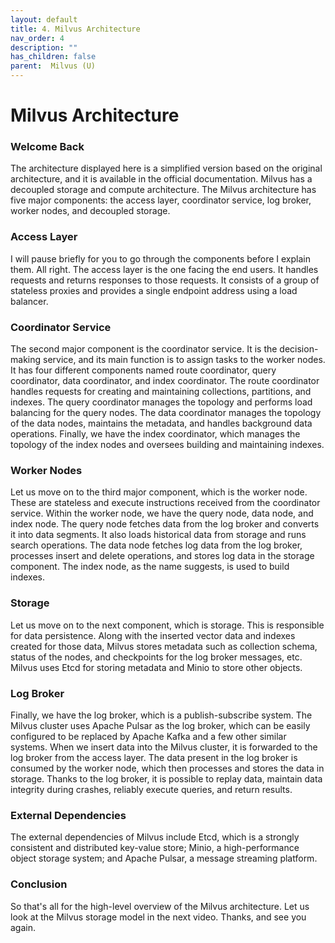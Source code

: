 ```yaml
---
layout: default
title: 4. Milvus Architecture
nav_order: 4
description: ""
has_children: false
parent:  Milvus (U)
---
```


# Milvus Architecture
### Welcome Back

The architecture displayed here is a simplified version based on the original architecture, and it is available in the official documentation. Milvus has a decoupled storage and compute architecture. The Milvus architecture has five major components: the access layer, coordinator service, log broker, worker nodes, and decoupled storage.

### Access Layer

I will pause briefly for you to go through the components before I explain them. All right. The access layer is the one facing the end users. It handles requests and returns responses to those requests. It consists of a group of stateless proxies and provides a single endpoint address using a load balancer.

### Coordinator Service

The second major component is the coordinator service. It is the decision-making service, and its main function is to assign tasks to the worker nodes. It has four different components named route coordinator, query coordinator, data coordinator, and index coordinator. The route coordinator handles requests for creating and maintaining collections, partitions, and indexes. The query coordinator manages the topology and performs load balancing for the query nodes. The data coordinator manages the topology of the data nodes, maintains the metadata, and handles background data operations. Finally, we have the index coordinator, which manages the topology of the index nodes and oversees building and maintaining indexes.

### Worker Nodes

Let us move on to the third major component, which is the worker node. These are stateless and execute instructions received from the coordinator service. Within the worker node, we have the query node, data node, and index node. The query node fetches data from the log broker and converts it into data segments. It also loads historical data from storage and runs search operations. The data node fetches log data from the log broker, processes insert and delete operations, and stores log data in the storage component. The index node, as the name suggests, is used to build indexes.

### Storage

Let us move on to the next component, which is storage. This is responsible for data persistence. Along with the inserted vector data and indexes created for those data, Milvus stores metadata such as collection schema, status of the nodes, and checkpoints for the log broker messages, etc. Milvus uses Etcd for storing metadata and Minio to store other objects.

### Log Broker

Finally, we have the log broker, which is a publish-subscribe system. The Milvus cluster uses Apache Pulsar as the log broker, which can be easily configured to be replaced by Apache Kafka and a few other similar systems. When we insert data into the Milvus cluster, it is forwarded to the log broker from the access layer. The data present in the log broker is consumed by the worker node, which then processes and stores the data in storage. Thanks to the log broker, it is possible to replay data, maintain data integrity during crashes, reliably execute queries, and return results.

### External Dependencies

The external dependencies of Milvus include Etcd, which is a strongly consistent and distributed key-value store; Minio, a high-performance object storage system; and Apache Pulsar, a message streaming platform.

### Conclusion

So that's all for the high-level overview of the Milvus architecture. Let us look at the Milvus storage model in the next video. Thanks, and see you again.